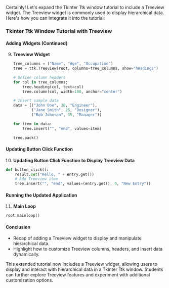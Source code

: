 Certainly! Let's expand the Tkinter Ttk window tutorial to include a Treeview widget. The Treeview widget is commonly used to display hierarchical data. Here's how you can integrate it into the tutorial:

### Tkinter Ttk Window Tutorial with Treeview

#### Adding Widgets (Continued)
9. **Treeview Widget**
   ```python
   tree_columns = ("Name", "Age", "Occupation")
   tree = ttk.Treeview(root, columns=tree_columns, show="headings")

   # Define column headers
   for col in tree_columns:
       tree.heading(col, text=col)
       tree.column(col, width=100, anchor="center")

   # Insert sample data
   data = [("John Doe", 30, "Engineer"),
           ("Jane Smith", 25, "Designer"),
           ("Bob Johnson", 35, "Manager")]

   for item in data:
       tree.insert("", "end", values=item)

   tree.pack()
   ```

#### Updating Button Click Function
10. **Updating Button Click Function to Display Treeview Data**
   ```python
   def button_click():
       result.set("Hello, " + entry.get())
       # Add Treeview item
       tree.insert("", "end", values=(entry.get(), 0, "New Entry"))
   ```

#### Running the Updated Application
11. **Main Loop**
   ```python
   root.mainloop()
   ```

#### Conclusion
- Recap of adding a Treeview widget to display and manipulate hierarchical data.
- Highlight how to customize Treeview columns, headers, and insert data dynamically.

This extended tutorial now includes a Treeview widget, allowing users to display and interact with hierarchical data in a Tkinter Ttk window. Students can further explore Treeview features and experiment with additional customization options.
